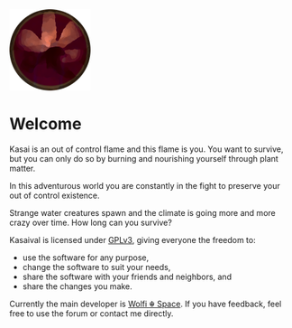 <img src="/resources/icon.png"/>

# Welcome

Kasai is an out of control flame and this flame is you.
You want to survive, but you can only do so by burning and nourishing yourself through plant matter.

In this adventurous world you are constantly in the fight to preserve your out of control existence.

Strange water creatures spawn and the climate is going more and more crazy over time.
How long can you survive?


Kasaival is licensed under [GPLv3](LICENSE.md), giving everyone the freedom to:

* use the software for any purpose,
* change the software to suit your needs,
* share the software with your friends and neighbors, and
* share the changes you make.

Currently the main developer is <a href="https://wolfi.space" target="_blank">Wolfi ☬ Space</a>. If you have feedback, feel free to use the forum or contact me directly.

